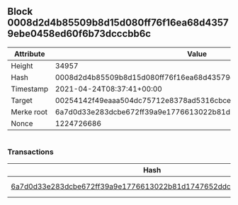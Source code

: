 ## Block 0008d2d4b85509b8d15d080ff76f16ea68d43579ebe0458ed60f6b73dcccbb6c

Attribute | Value
--- | ---
Height | 34957
Hash | 0008d2d4b85509b8d15d080ff76f16ea68d43579ebe0458ed60f6b73dcccbb6c
Timestamp | 2021-04-24T08:37:41+00:00
Target | 00254142f49eaaa504dc75712e8378ad5316cbcead634704b3734b6271167cc4
Merke root | 6a7d0d33e283dcbe672ff39a9e1776613022b81d1747652ddc724695a2a2139c
Nonce | 1224726686

```

```

### Transactions

Hash | Amount
--- | ---
[6a7d0d33e283dcbe672ff39a9e1776613022b81d1747652ddc724695a2a2139c](6a7d0d33e283dcbe672ff39a9e1776613022b81d1747652ddc724695a2a2139c.md) | 10.00000000 SKEPTI 
